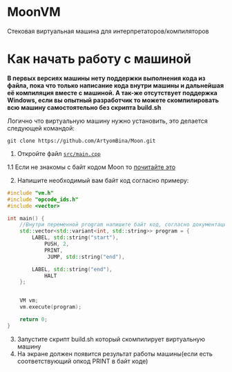 # MoonVM 
Стековая виртуальная машина для интерпретаторов/компиляторов

# Как начать работу с машиной
**В первых версиях машины нету поддержки выполнения кода из файла, пока что только написание кода внутри машины и дальнейшая её компиляция вместе с машиной. А так-же отсутствует поддержка Windows, если вы опытный разработчик то можете скомпилировать всю машину самостоятельно без скрипта build.sh**

Логично что виртуальную машину нужно установить, это делается следующей командой:
```
git clone https://github.com/ArtyomBina/Moon.git
```

1. Откройте файл [```src/main.cpp```](src/main.cpp)

1.1 Если не знакомы с байт кодом Moon то [почитайте это](docs/bytecode.md)

2. Напишите необходимый вам байт код согласно примеру:
```cpp
#include "vm.h"
#include "opcode_ids.h"
#include <vector>

int main() {
	//Внутри переменной program напишите байт код, согласно документации(docs/bytecode.md)
    std::vector<std::variant<int, std::string>> program = {
        LABEL, std::string("start"),
            PUSH, 2,
            PRINT,
			 JUMP, std::string("end"),

        LABEL, std::string("end"),
            HALT
    };


    VM vm;
    vm.execute(program);

    return 0;
}
```

3. Запустите скрипт build.sh который скомпилирует виртуальную машину
4. На экране должен появится результат работы машины(если есть соответствующий опкод PRINT в байт коде)
